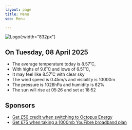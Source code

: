 ```yaml
---
layout: page
title: Menu
seo: Menu

---
```


![Logo](/images/logo.jpg){:width="832px"}

<!-- weather_marker starts -->
## On Tuesday, 08 April 2025

- The average temperature today is 8.57˚C,
- With highs of 9.6˚C and lows of 6.51˚C,
- It may feel like 8.57˚C with clear sky
- The wind speed is 0.45m/s and visibility is 10000m
- The pressure is 1028hPa and humidity is 62%
- The sun will rise at 05:26 and set at 18:52

<!-- weather_marker ends -->

## Sponsors

- [Get £50 credit when switching to Octopus Energy](https://bit.ly/3oD1nnS)
- [Get £75 when taking a 1000mb YouFibre broadband plan](https://aklam.io/91zWhU?)



